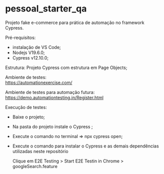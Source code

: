 # pessoal_starter_qa

Projeto fake e-commerce para prática de automação no framework Cypress.

Pré-requisitos: 
* instalação de VS Code;
* Nodejs V19.6.0;
* Cypress v12.10.0;

Estrutura:
Projeto Cypress com estrutura em Page Objects;

Ambiente de testes:   
 https://automationexercise.com/

Ambiente de testes para automação futura:
https://demo.automationtesting.in/Register.html

Execução de testes:

- Baixe o projeto;
- Na pasta do projeto instale o Cypress <npm install cypress>;
- Execute o comando no terminal => npx cypress open;
- Execute o comando para instalar o Cypress e as demais dependências utilizadas neste repositório
    <npm install>
    
    Clique em E2E Testing > Start E2E Testin in Chrome > googleSearch.feature

